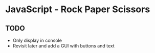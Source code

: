 # JavaScript - Rock Paper Scissors 

## TODO
- Only display in console
- Revisit later and add a GUI with buttons and text